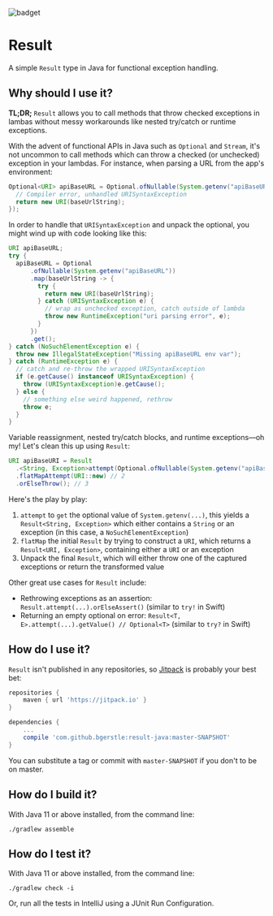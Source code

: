 ![badget](https://travis-ci.org/bgerstle/result-java.svg?branch=master)

# Result
A simple `Result` type in Java for functional exception handling.

## Why should I use it?
**TL;DR;** `Result` allows you to call methods that throw checked exceptions in lambas without messy workarounds like nested try/catch or runtime exceptions.

With the advent of functional APIs in Java such as `Optional` and `Stream`, it's not uncommon to call methods which can throw a checked (or unchecked) exception in your lambdas. For instance, when parsing a URL from the app's environment:

``` java
Optional<URI> apiBaseURL = Optional.ofNullable(System.getenv("apiBaseURL")).map(baseUrlString -> {
  // Compiler error, unhandled URISyntaxException
  return new URI(baseUrlString);
});
```

In order to handle that `URISyntaxException` and unpack the optional, you might wind up with code looking like this:

``` java
URI apiBaseURL;
try {
  apiBaseURL = Optional
      .ofNullable(System.getenv("apiBaseURL"))
      .map(baseUrlString -> {
        try {
          return new URI(baseUrlString);
        } catch (URISyntaxException e) {
          // wrap as unchecked exception, catch outside of lambda
          throw new RuntimeException("uri parsing error", e);
        }
      })
      .get();
} catch (NoSuchElementException e) {
  throw new IllegalStateException("Missing apiBaseURL env var");
} catch (RuntimeException e) {
  // catch and re-throw the wrapped URISyntaxException
  if (e.getCause() instanceof URISyntaxException) {
    throw (URISyntaxException)e.getCause();
  } else {
    // something else weird happened, rethrow
    throw e;
  }
}
```

Variable reassignment, nested try/catch blocks, and runtime exceptions—oh my! Let's clean this up using `Result`:

``` java
URI apiBaseURI = Result
  .<String, Exception>attempt(Optional.ofNullable(System.getenv("apiBaseURL")::get) // 1
  .flatMapAttempt(URI::new) // 2
  .orElseThrow(); // 3
```

Here's the play by play:

1. `attempt` to `get` the optional value of `System.getenv(...)`, this yields a `Result<String, Exception>` which either contains a `String` or an exception (in this case, a `NoSuchElementException`)
2. `flatMap` the initial `Result` by trying to construct a `URI`, which returns a `Result<URI, Exception>`, containing either a `URI` or an exception
3. Unpack the final `Result`, which will either throw one of the captured exceptions or return the transformed value

Other great use cases for `Result` include:

- Rethrowing exceptions as an assertion: `Result.attempt(...).orElseAssert()` (similar to `try!` in Swift)
- Returning an empty optional on error: `Result<T, E>.attempt(...).getValue() // Optional<T>` (similar to `try?` in Swift)

## How do I use it?
`Result` isn't published in any repositories, so [Jitpack](https://jitpack.io/) is probably your best bet:

``` groovy
repositories {
    maven { url 'https://jitpack.io' }
}

dependencies {
    ...
    compile 'com.github.bgerstle:result-java:master-SNAPSHOT'
}
```

You can substitute a tag or commit with `master-SNAPSHOT` if you don't to be on master.

## How do I build it?
With Java 11 or above installed, from the command line:

``` shell
./gradlew assemble
```

## How do I test it?
With Java 11 or above installed, from the command line:

``` shell
./gradlew check -i
```

Or, run all the tests in IntelliJ using a JUnit Run Configuration.
